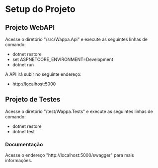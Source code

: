 # Setup do Projeto

## Projeto WebAPI
Acesse o diretório "/src/Wappa.Api" e execute as seguintes linhas de comando:
 - dotnet restore
 - set ASPNETCORE_ENVIRONMENT=Development
 - dotnet run

A API irá subir no seguinte endereço:
 - http://localhost:5000

## Projeto de Testes
Acesse o diretório "/test/Wappa.Tests" e execute as seguintes linhas de comando:
 - dotnet restore
 - dotnet test

### Documentação
Acesse o endereço "http://localhost:5000/swagger" para mais informações.
